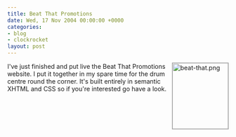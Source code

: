 ```yaml
---
title: Beat That Promotions
date: Wed, 17 Nov 2004 00:00:00 +0000
categories:
- blog
- clockrocket
layout: post
---
```


<a href="http://www.beat-that.co.uk"><img alt="beat-that.png" src="http://www.clockrocket.net/archives/beat-that.png" width="127" height="150" border="0" style="border: 1px solid #999; float: right; margin-left: 10px;" /></a>I've just finished and put live the Beat That Promotions website.  I put it together in my spare time for the drum centre round the corner.  It's built entirely in semantic XHTML and CSS so if you're interested go have a look.
<br clear="right" />



